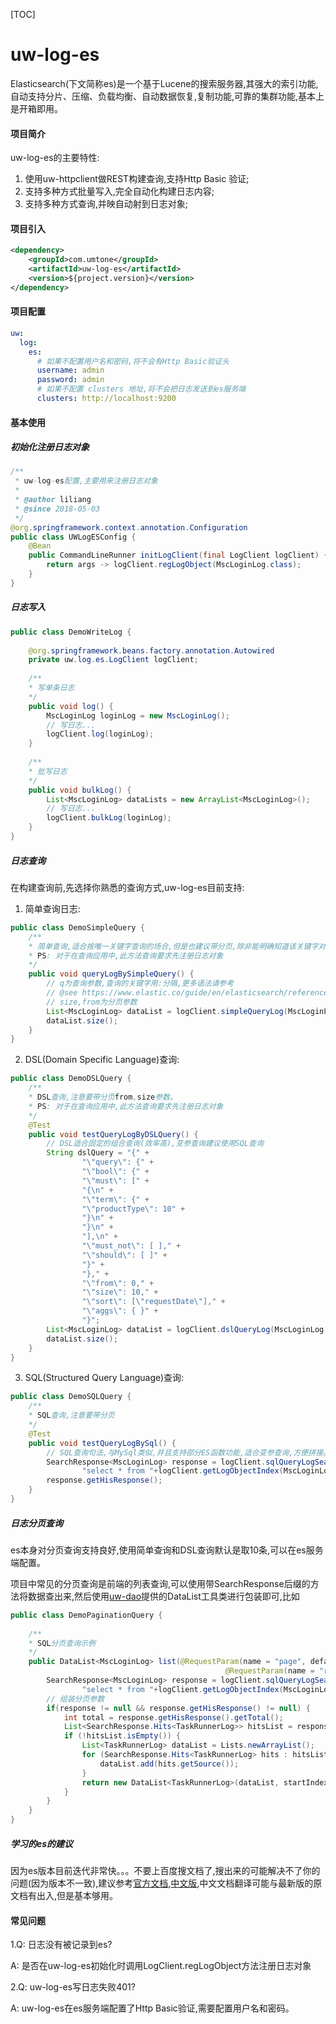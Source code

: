 [TOC]

# uw-log-es

Elasticsearch(下文简称es)是一个基于Lucene的搜索服务器,其强大的索引功能,自动支持分片、压缩、负载均衡、自动数据恢复,复制功能,可靠的集群功能,基本上是开箱即用。

#### 项目简介

uw-log-es的主要特性:
1. 使用uw-httpclient做REST构建查询,支持Http Basic 验证;
2. 支持多种方式批量写入,完全自动化构建日志内容;
3. 支持多种方式查询,并映自动射到日志对象;

#### 项目引入

```xml
<dependency>
    <groupId>com.umtone</groupId>
    <artifactId>uw-log-es</artifactId>
    <version>${project.version}</version>
</dependency>
```
#### 项目配置
```yaml
uw:
  log:
    es:
      # 如果不配置用户名和密码,将不会有Http Basic验证头
      username: admin
      password: admin
      # 如果不配置 clusters 地址,将不会把日志发送到es服务端
      clusters: http://localhost:9200
```

#### 基本使用

##### 初始化注册日志对象
```java
/**
 * uw-log-es配置,主要用来注册日志对象
 *
 * @author liliang
 * @since 2018-05-03
 */
@org.springframework.context.annotation.Configuration
public class UWLogESConfig {
    @Bean
    public CommandLineRunner initLogClient(final LogClient logClient) {
        return args -> logClient.regLogObject(MscLoginLog.class);
    }
}
```
##### 日志写入
```java
public class DemoWriteLog {
    
    @org.springframework.beans.factory.annotation.Autowired
    private uw.log.es.LogClient logClient;
    
    /**
    * 写单条日志 
    */
    public void log() {
        MscLoginLog loginLog = new MscLoginLog();
        // 写日志...
        logClient.log(loginLog);
    }
    
    /**
    * 批写日志 
    */
    public void bulkLog() {
        List<MscLoginLog> dataLists = new ArrayList<MscLoginLog>();
        // 写日志...
        logClient.bulkLog(loginLog);
    }
}
```

##### 日志查询
在构建查询前,先选择你熟悉的查询方式,uw-log-es目前支持:
1. 简单查询日志:


```java
public class DemoSimpleQuery {
    /**
    * 简单查询,适合按唯一关键字查询的场合,但是也建议带分页,除非能明确知道该关键字对应一条记录。
    * PS: 对于在查询应用中,此方法查询要求先注册日志对象
    */
    public void queryLogBySimpleQuery() {
        // q为查询参数,查询的关键字用:分隔,更多语法请参考
        // @see https://www.elastic.co/guide/en/elasticsearch/reference/current/query-dsl-query-string-query.html#query-string-syntax
        // size,from为分页参数
        List<MscLoginLog> dataList = logClient.simpleQueryLog(MscLoginLog.class,"q=userId:926270&size=1&from=0");
        dataList.size();
    }
}
```
2. DSL(Domain Specific Language)查询:


```java
public class DemoDSLQuery {
    /**
    * DSL查询,注意要带分页from,size参数。
    * PS: 对于在查询应用中,此方法查询要求先注册日志对象
    */
    @Test
    public void testQueryLogByDSLQuery() {
        // DSL适合固定的组合查询(效率高),变参查询建议使用SQL查询
        String dslQuery = "{" +
                "\"query\": {" +
                "\"bool\": {" +
                "\"must\": [" +
                "{\n" +
                "\"term\": {" +
                "\"productType\": 10" +
                "}\n" +
                "}\n" +
                "],\n" +
                "\"must_not\": [ ]," +
                "\"should\": [ ]" +
                "}" +
                "}," +
                "\"from\": 0," +
                "\"size\": 10," +
                "\"sort\": [\"requestDate\"]," +
                "\"aggs\": { }" +
                "}";
        List<MscLoginLog> dataList = logClient.dslQueryLog(MscLoginLog.class,dslQuery);
        dataList.size();
    }
}
```
3. SQL(Structured Query Language)查询:


```java
public class DemoSQLQuery {
    /**
    * SQL查询,注意要带分页
    */
    @Test
    public void testQueryLogBySql() {
        // SQL查询句法,与MySql类似,并且支持部分ES函数功能,适合变参查询,方便拼接。详情文档请参考elasticsearch-sql官网: https://github.com/NLPchina/elasticsearch-sql
        SearchResponse<MscLoginLog> response = logClient.sqlQueryLogSearchResponse(LogInterface.class,
                "select * from "+logClient.getLogObjectIndex(MscLoginLog.class)+" where loginDate > 1524666600000 limit 0,10 ");
        response.getHisResponse();
    }
}
```

##### 日志分页查询
es本身对分页查询支持良好,使用简单查询和DSL查询默认是取10条,可以在es服务端配置。

项目中常见的分页查询是前端的列表查询,可以使用带SearchResponse后缀的方法将数据查出来,然后使用[uw-dao](http://192.168.88.88:10080/uw/uw-dao "数据库操作的类库")提供的DataList工具类进行包装即可,比如
```java
public class DemoPaginationQuery {
    
    /**
    * SQL分页查询示例
    */
    public DataList<MscLoginLog> list(@RequestParam(name = "page", defaultValue = "1") int page,
                                      			@RequestParam(name = "resultNum", defaultValue = "10") int resultNum){
        SearchResponse<MscLoginLog> response = logClient.sqlQueryLogSearchResponse(LogInterface.class,
                "select * from "+logClient.getLogObjectIndex(MscLoginLog.class)+" where loginDate > 1524666600000 limit "+(page-1)*resultNum+","+resultNum);
        // 组装分页参数
        if(response != null && response.getHisResponse() != null) {
            int total = response.getHisResponse().getTotal();
            List<SearchResponse.Hits<TaskRunnerLog>> hitsList = response.getHisResponse().getHits();
            if (!hitsList.isEmpty()) {
                List<TaskRunnerLog> dataList = Lists.newArrayList();
                for (SearchResponse.Hits<TaskRunnerLog> hits : hitsList) {
                    dataList.add(hits.getSource());
                }
                return new DataList<TaskRunnerLog>(dataList, startIndex, resultNum, total);
            }
        }
    }
}
```
##### 学习的es的建议
因为es版本目前迭代非常快。。。不要上百度搜文档了,搜出来的可能解决不了你的问题(因为版本不一致),建议参考[官方文档](https://www.elastic.co/guide/en/elasticsearch/guide/current/index.html "Elasticsearch: The Definitive Guide"),[中文版](https://github.com/elasticsearch-cn/elasticsearch-definitive-guide "Elasticsearch: The Definitive Guide"),中文文档翻译可能与最新版的原文档有出入,但是基本够用。

#### 常见问题
1.Q: 日志没有被记录到es?

A: 是否在uw-log-es初始化时调用LogClient.regLogObject方法注册日志对象

2.Q: uw-log-es写日志失败401?

A: uw-log-es在es服务端配置了Http Basic验证,需要配置用户名和密码。